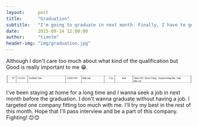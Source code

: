 ```yaml
---
layout:     post
title:      "Graduation"
subtitle:   "I'm going to graduate in next month. Finally, I have to go out of my university."
date:       2015-09-14 12:00:00
author:     "tientm"
header-img: "img/graduation.jpg"
---
```


Although I don't care too much about what kind of the qualification but Good is really important to me :grin:.

![](/img/diem-tot-nghiep.png)

I've been staying at home for a long time and I wanna seek a job in next month before the graduation. I don't wanna graduate without having a job. I targeted one company fitting too much with me. I'll try my best in the rest of this month. Hope that I'll pass interview and be a part of this company. Fighting! :blush::blush:
